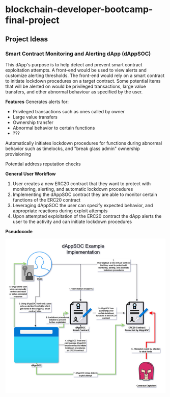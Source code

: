 # blockchain-developer-bootcamp-final-project

## Project Ideas

### Smart Contract Monitoring and Alerting dApp (dAppSOC)

This dApp's purpose is to help detect and prevent smart contract exploitation attempts. A front-end would be used to view alerts and customize alerting thresholds. The front-end would rely on a smart contract to initiate lockdown procedures on a target contract. Some potential items that will be alerted on would be privileged transactions, large value transfers, and other abnormal behaviour as specified by the user. 

**Features**
Generates alerts for:
- Privileged transactions such as ones called by owner
- Large value transfers
- Ownership transfer
- Abnormal behavior to certain functions
- ???

Automatically initiates lockdown procedures for functions during abnormal behavior such as timelocks, and "break glass admin" ownership provisioning

Potential address reputation checks

**General User Workflow**
1. User creates a new ERC20 contract that they want to protect with monitoring, alerting, and automatic lockdown procedures
2. Implementing the dAppSOC contract they are able to monitor certain functions of the ERC20 contract
3. Leveraging dAppSOC the user can specify expected behavior, and appropriate reactions during exploit attempts
4. Upon attempted exploitation of the ERC20 contract the dApp alerts the user to the activity and can initiate lockdown procedures

**Pseudocode**

![dAppSOC Example](dAppSOC.jpg)
